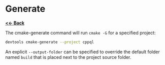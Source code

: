 Generate
========

[**<<- Back**](readme.md)

The cmake-generate command will run `cmake -G` for a specified project:

```sh
devtools cmake-generate --project cppql
```

An explicit `--output-folder` can be specified to override the default folder named `build` that is placed next to the
project source folder.
